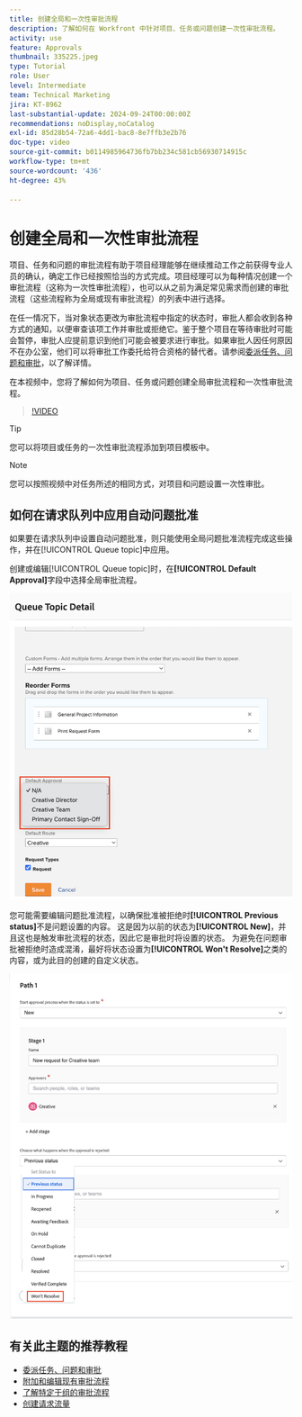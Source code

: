 ```yaml
---
title: 创建全局和一次性审批流程
description: 了解如何在 Workfront 中针对项目、任务或问题创建一次性审批流程。
activity: use
feature: Approvals
thumbnail: 335225.jpeg
type: Tutorial
role: User
level: Intermediate
team: Technical Marketing
jira: KT-8962
last-substantial-update: 2024-09-24T00:00:00Z
recommendations: noDisplay,noCatalog
exl-id: 85d28b54-72a6-4dd1-bac8-8e7ffb3e2b76
doc-type: video
source-git-commit: b0114985964736fb7bb234c581cb56930714915c
workflow-type: tm+mt
source-wordcount: '436'
ht-degree: 43%

---
```


# 创建全局和一次性审批流程

项目、任务和问题的审批流程有助于项目经理能够在继续推动工作之前获得专业人员的确认，确定工作已经按照恰当的方式完成。项目经理可以为每种情况创建一个审批流程（这称为一次性审批流程），也可以从之前为满足常见需求而创建的审批流程（这些流程称为全局或现有审批流程）的列表中进行选择。

在任一情况下，当对象状态更改为审批流程中指定的状态时，审批人都会收到各种方式的通知，以便审查该项工作并审批或拒绝它。鉴于整个项目在等待审批时可能会暂停，审批人应提前意识到他们可能会被要求进行审批。如果审批人因任何原因不在办公室，他们可以将审批工作委托给符合资格的替代者。请参阅[委派任务、问题和审批](/help/manage-work/approval-processes-and-milestone-paths/delegate-approvals.md)，以了解详情。

在本视频中，您将了解如何为项目、任务或问题创建全局审批流程和一次性审批流程。

>[!VIDEO](https://video.tv.adobe.com/v/335225/?quality=12&learn=on)

>[!TIP]
>
>您可以将项目或任务的一次性审批流程添加到项目模板中。

>[!NOTE]
>
>您可以按照视频中对任务所述的相同方式，对项目和问题设置一次性审批。

## 如何在请求队列中应用自动问题批准

如果要在请求队列中设置自动问题批准，则只能使用全局问题批准流程完成这些操作，并在[!UICONTROL Queue topic]中应用。

创建或编辑[!UICONTROL Queue topic]时，在&#x200B;**[!UICONTROL Default Approval]**&#x200B;字段中选择全局审批流程。

![显示如何在队列主题中选择默认审批流程的图像](assets/automatic-issue-approval-1.png)

您可能需要编辑问题批准流程，以确保批准被拒绝时&#x200B;**[!UICONTROL Previous status]**&#x200B;不是问题设置的内容。 这是因为以前的状态为&#x200B;**[!UICONTROL New]**，并且这也是触发审批流程的状态，因此它是审批时将设置的状态。 为避免在问题审批被拒绝时造成混淆，最好将状态设置为&#x200B;**[!UICONTROL Won't Resolve]**&#x200B;之类的内容，或为此目的创建的自定义状态。

![显示更改问题被拒绝时要使用的状态的图像](assets/automatic-issue-approval-2.png)


## 有关此主题的推荐教程

* [委派任务、问题和审批](/help/manage-work/approval-processes-and-milestone-paths/delegate-approvals.md)
* [附加和编辑现有审批流程](/help/manage-work/approval-processes-and-milestone-paths/attach-and-edit-existing-approval-processes.md)
* [了解特定于组的审批流程](/help/administration-and-setup/approval-processes-and-milestone-paths/group-specific-approval-processes.md)
* [创建请求流量](/help/manage-work/request-queues/create-a-request-flow.md)

